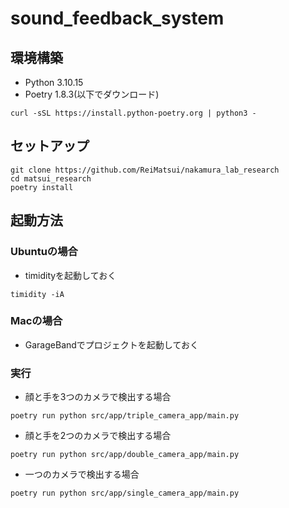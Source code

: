 # sound_feedback_system
## 環境構築
* Python 3.10.15
* Poetry 1.8.3(以下でダウンロード)
```
curl -sSL https://install.python-poetry.org | python3 -
```
## セットアップ
```
git clone https://github.com/ReiMatsui/nakamura_lab_research
cd matsui_research
poetry install
```
## 起動方法
### Ubuntuの場合
* timidityを起動しておく
```
timidity -iA
```
### Macの場合
* GarageBandでプロジェクトを起動しておく
### 実行
* 顔と手を3つのカメラで検出する場合 
``` 
poetry run python src/app/triple_camera_app/main.py
```

* 顔と手を2つのカメラで検出する場合 
``` 
poetry run python src/app/double_camera_app/main.py
```

* 一つのカメラで検出する場合
``` 
poetry run python src/app/single_camera_app/main.py
```

